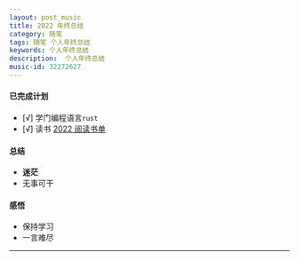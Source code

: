 ```yaml
---
layout: post_music  
title: 2022 年终总结
category: 随笔  
tags: 随笔 个人年终总结  	
keywords: 个人年终总结 
description:  个人年终总结 
music-id: 32272627
---
```


#### 已完成计划
  - [√] 学门编程语言`rust`
  - [√] 读书 [2022 阅读书单](/2022/12/31/Book-List-2022.html)

#### 总结

  - **迷茫**
  - 无事可干




#### 感悟
  - 保持学习
  - 一言难尽

---
